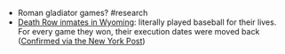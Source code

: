 * Roman gladiator games? #research 
* [Death Row inmates in Wyoming](https://www.reddit.com/r/interestingasfuck/comments/swtc9u/back_in_1910_death_row_inmates_in_wyoming/): literally played baseball for their lives. For every game they won, their execution dates were moved back ([Confirmed via the New York Post](https://nypost.com/2014/09/14/the-death-row-inmates-who-were-forced-to-play-baseball-for-their-lives/amp/))